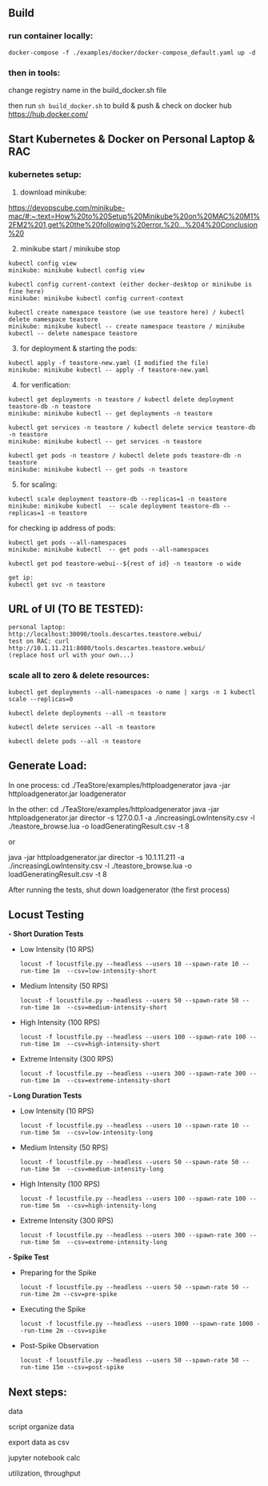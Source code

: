 ## Build

### run container locally:

 ```docker-compose -f ./examples/docker/docker-compose_default.yaml up -d```

### then in tools:

change registry name in the build_docker.sh file


then run ```sh build_docker.sh``` to build & push & check on docker hub https://hub.docker.com/


## Start Kubernetes & Docker on Personal Laptop & RAC


### kubernetes setup:

1. download minikube:

https://devopscube.com/minikube-mac/#:~:text=How%20to%20Setup%20Minikube%20on%20MAC%20M1%2FM2%201,get%20the%20following%20error.%20...%204%20Conclusion%20


2. minikube start / minikube stop

```
kubectl config view
minikube: minikube kubectl config view
```


```
kubectl config current-context (either docker-desktop or minikube is fine here)
minikube: minikube kubectl config current-context
```

```
kubectl create namespace teastore (we use teastore here) / kubectl delete namespace teastore
minikube: minikube kubectl -- create namespace teastore / minikube kubectl -- delete namespace teastore
```

3. for deployment & starting the pods:

```
kubectl apply -f teastore-new.yaml (I modified the file)
minikube: minikube kubectl -- apply -f teastore-new.yaml
```

4. for verification:

```
kubectl get deployments -n teastore / kubectl delete deployment teastore-db -n teastore
minikube: minikube kubectl -- get deployments -n teastore
```

```
kubectl get services -n teastore / kubectl delete service teastore-db -n teastore
minikube: minikube kubectl -- get services -n teastore
```

```
kubectl get pods -n teastore / kubectl delete pods teastore-db -n teastore
minikube: minikube kubectl -- get pods -n teastore
```

5. for scaling:

```
kubectl scale deployment teastore-db --replicas=1 -n teastore
minikube: minikube kubectl  -- scale deployment teastore-db --replicas=1 -n teastore
```

for checking ip address of pods:

```
kubectl get pods --all-namespaces
minikube: minikube kubectl  -- get pods --all-namespaces
```

```
kubectl get pod teastore-webui--${rest of id} -n teastore -o wide
```

```
get ip:
kubectl get svc -n teastore
```


## URL of UI (TO BE TESTED):

```
personal laptop: http://localhost:30090/tools.descartes.teastore.webui/
test on RAC: curl http://10.1.11.211:8080/tools.descartes.teastore.webui/
(replace host url with your own...)
```

### scale all to zero & delete resources:

```
kubectl get deployments --all-namespaces -o name | xargs -n 1 kubectl scale --replicas=0

kubectl delete deployments --all -n teastore

kubectl delete services --all -n teastore

kubectl delete pods --all -n teastore
```

## Generate Load:

In one process:
cd ./TeaStore/examples/httploadgenerator
java -jar httploadgenerator.jar loadgenerator

In the other:
cd ./TeaStore/examples/httploadgenerator
java -jar httploadgenerator.jar director -s 127.0.0.1  -a ./increasingLowIntensity.csv -l ./teastore_browse.lua -o loadGeneratingResult.csv -t 8

or

java -jar httploadgenerator.jar director -s 10.1.11.211 -a ./increasingLowIntensity.csv -l ./teastore_browse.lua -o loadGeneratingResult.csv -t 8

After running the tests, shut down loadgenerator (the first process)

## Locust Testing

**- Short Duration Tests**

- Low Intensity (10 RPS)
    ```
    locust -f locustfile.py --headless --users 10 --spawn-rate 10 --run-time 1m  --csv=low-intensity-short
    ```

- Medium Intensity (50 RPS)
    ```
    locust -f locustfile.py --headless --users 50 --spawn-rate 50 --run-time 1m  --csv=medium-intensity-short
    ```
- High Intensity (100 RPS)
    ```
    locust -f locustfile.py --headless --users 100 --spawn-rate 100 --run-time 1m  --csv=high-intensity-short
    ```
- Extreme Intensity (300 RPS)
    ``` 
    locust -f locustfile.py --headless --users 300 --spawn-rate 300 --run-time 1m  --csv=extreme-intensity-short
    ```


**- Long Duration Tests**

- Low Intensity (10 RPS)
    ```
    locust -f locustfile.py --headless --users 10 --spawn-rate 10 --run-time 5m  --csv=low-intensity-long
    ```

- Medium Intensity (50 RPS)
    ```
    locust -f locustfile.py --headless --users 50 --spawn-rate 50 --run-time 5m  --csv=medium-intensity-long
    ```
- High Intensity (100 RPS)
    ```
    locust -f locustfile.py --headless --users 100 --spawn-rate 100 --run-time 5m  --csv=high-intensity-long
    ```
- Extreme Intensity (300 RPS)
    ```
    locust -f locustfile.py --headless --users 300 --spawn-rate 300 --run-time 5m  --csv=extreme-intensity-long
    ```

**- Spike Test**

- Preparing for the Spike
    ```
    locust -f locustfile.py --headless --users 50 --spawn-rate 50 --run-time 2m --csv=pre-spike
    ```
- Executing the Spike
    ```
    locust -f locustfile.py --headless --users 1000 --spawn-rate 1000 --run-time 2m --csv=spike
    ```
- Post-Spike Observation
    ```
    locust -f locustfile.py --headless --users 50 --spawn-rate 50 --run-time 15m --csv=post-spike
    ```


## Next steps:

data

script organize data

export data as csv

jupyter notebook calc

utilization, throughput